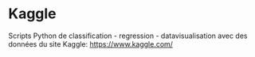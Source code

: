 # Kaggle
Scripts Python de classification - regression - datavisualisation avec des données du site Kaggle: https://www.kaggle.com/ 
